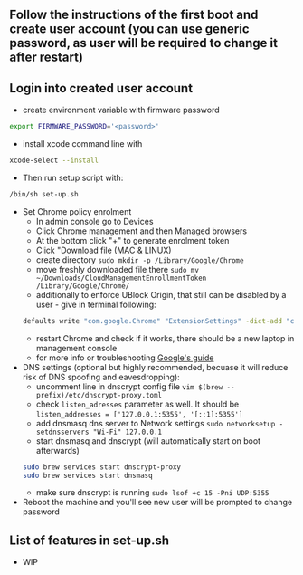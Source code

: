 ## Follow the instructions of the first boot and create user account (you can use generic password, as user will be required to change it after restart)
## Login into created user account
- create environment variable with firmware password
```bash
export FIRMWARE_PASSWORD='<password>'
```
- install xcode command line with
```bash
xcode-select --install
```
- Then run setup script with:
```bash
/bin/sh set-up.sh
```
- Set Chrome policy enrolment
    - In admin console go to Devices
    - Click Chrome management and then Managed browsers
    - At the bottom click "+" to generate enrolment token
    - Click "Download file (MAC & LINUX)
    - create directory `sudo mkdir -p /Library/Google/Chrome`
    - move freshly downloaded file there `sudo mv ~/Downloads/CloudManagementEnrollmentToken /Library/Google/Chrome/`
	- additionally to enforce UBlock Origin, that still can be disabled by a user - give in terminal following:
    ```bash
	defaults write "com.google.Chrome" "ExtensionSettings" -dict-add "cjpalhdlnbpafiamejdnhcphjbkeiagm" '{ "installation_mode"="normal_installed"; "update_url"="https://clients2.google.com/service/update2/crx"; }'
    ```
    - restart Chrome and check if it works, there should be a new laptop in management console
    - for more info or troubleshooting [Google's guide](https://support.google.com/chrome/a/answer/9301891?hl=en)
- DNS settings (optional but highly recommended, becuase it will reduce risk of DNS spoofing and eavesdropping):
    - uncomment line in dnscrypt config file `vim $(brew --prefix)/etc/dnscrypt-proxy.toml`
    - check `listen_adresses` parameter as well. It should be `listen_addresses = ['127.0.0.1:5355', '[::1]:5355']`
    - add dnsmasq dns server to Network settings `sudo networksetup -setdnsservers "Wi-Fi" 127.0.0.1`
    - start dnsmasq and dnscrypt (will automatically start on boot afterwards)
    ```bash
    sudo brew services start dnscrypt-proxy
    sudo brew services start dnsmasq
    ```
    - make sure dnscrypt is running `sudo lsof +c 15 -Pni UDP:5355`
- Reboot the machine and you'll see new user will be prompted to  change password
## List of features in set-up.sh
- WIP


